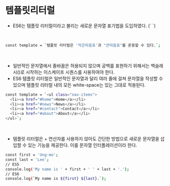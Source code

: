 # 템플릿리터럴

- ES6는 템플릿 리터럴이라고 불리는 새로운 문자열 표기법을 도입하였다. (\` `)

<br/>

```sh
const template = `템플릿 리터럴은 '작은따옴표'과 "큰따옴표"를 혼용할 수 있다.`;
```

<br />

- 일반적인 문자열에서 줄바꿈은 허용되지 않으며 공백를 표현하기 위해서는 백슬래시(\)로 시작하는 이스케이프 시퀀스를 사용하여야 한다.
- ES6 템플릿 리터럴은 일반적인 문자열과 달리 여러 줄에 걸쳐 문자열을 작성할 수 있으며 템플릿 리터럴 내의 모든 white-space는 있는 그대로 적용된다.

```sh
const template = `<ul class="nav-items">
  <li><a href="#home">Home</a></li>
  <li><a href="#news">News</a></li>
  <li><a href="#contact">Contact</a></li>
  <li><a href="#about">About</a></li>
</ul>`;
```

<br />

- 템플릿 리터럴은 + 연산자를 사용하지 않아도 간단한 방법으로 새로운 문자열을 삽입할 수 있는 기능을 제공한다. 이를 문자열 인터폴레이션이라 한다.

```sh
const first = 'Ung-mo';
const last = 'Lee';
// ES5
console.log('My name is ' + first + ' ' + last + '.');
// ES6
console.log(`My name is ${first} ${last}.`);
```
